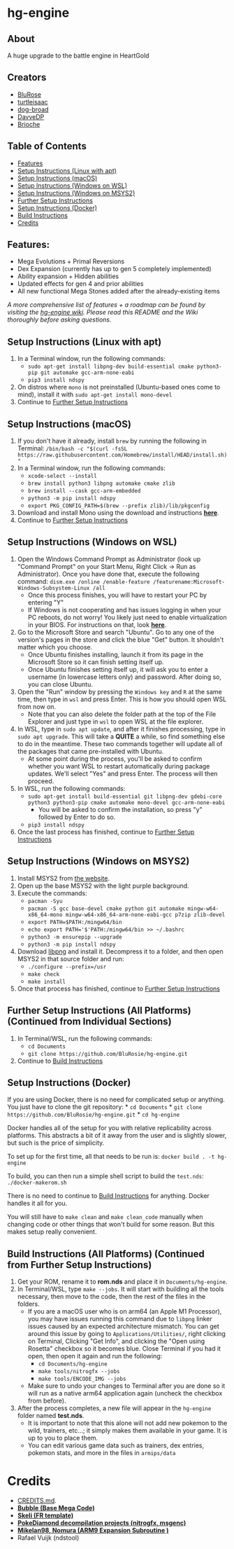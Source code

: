 # hg-engine
## About
 A huge upgrade to the battle engine in HeartGold

## Creators
* [BluRose](https://github.com/BluRosie)
* [turtleisaac](https://github.com/turtleisaac)
* [dog-broad](https://github.com/dog-broad)
* [DavveDP](https://github.com/DavveDP)
* [Brioche](https://github.com/Brioooche)

## Table of Contents
- [Features](#features)
- [Setup Instructions (Linux with apt)](#setup-instructions-linux-with-apt)
- [Setup Instructions (macOS)](#setup-instructions-macos)
- [Setup Instructions (Windows on WSL)](#setup-instructions-windows-on-wsl)
- [Setup Instructions (Windows on MSYS2)](#setup-instructions-windows-on-msys2)
- [Further Setup Instructions](#further-setup-instructions-all-platforms-continued-from-individual-sections)
- [Setup Instructions (Docker)](#setup-instructions-docker)
- [Build Instructions](#build-instructions-all-platforms-continued-from-further-setup-instructions)
- [Credits](#credits)


## Features:
* Mega Evolutions + Primal Reversions
* Dex Expansion (currently has up to gen 5 completely implemented)
* Ability expansion + Hidden abilities
* Updated effects for gen 4 and prior abilities
* All new functional Mega Stones added after the already-existing items

*A more comprehensive list of features + a roadmap can be found by visiting the [hg-engine wiki](https://github.com/BluRosie/hg-engine/wiki).  Please read this README and the Wiki thoroughly before asking questions.*

## Setup Instructions (Linux with apt)
1. In a Terminal window, run the following commands:
    * ```sudo apt-get install libpng-dev build-essential cmake python3-pip git automake gcc-arm-none-eabi```
    * ```pip3 install ndspy```
2. On distros where `mono` is not preinstalled (Ubuntu-based ones come to mind), install it with `sudo apt-get install mono-devel`
3. Continue to [Further Setup Instructions](#further-setup-instructions-all-platforms-continued-from-individual-sections)

## Setup Instructions (macOS)
1. If you don't have it already, install `brew` by running the following in Terminal: ```/bin/bash -c "$(curl -fsSL https://raw.githubusercontent.com/Homebrew/install/HEAD/install.sh)"```
2. In a Terminal window, run the following commands:
    * ```xcode-select --install```
    * ```brew install python3 libpng automake cmake zlib```
    * ```brew install --cask gcc-arm-embedded```
    * ```python3 -m pip install ndspy```
    * ```export PKG_CONFIG_PATH=$(brew --prefix zlib)/lib/pkgconfig```
3. Download and install Mono using the download and instructions [**here**](https://www.mono-project.com/docs/getting-started/install/mac/).
4. Continue to [Further Setup Instructions](#further-setup-instructions-all-platforms-continued-from-individual-sections)


## Setup Instructions (Windows on WSL)
1. Open the Windows Command Prompt as Administrator (look up "Command Prompt" on your Start Menu, Right Click -> Run as Administrator). Once you have done that, execute the following command: ```dism.exe /online /enable-feature /featurename:Microsoft-Windows-Subsystem-Linux /all```
    * Once this process finishes, you will have to restart your PC by entering "Y"
    * If Windows is not cooperating and has issues logging in when your PC reboots, do not worry! You likely just need to enable virtualization in your BIOS. For instructions on that, look [**here**](https://bce.berkeley.edu/enabling-virtualization-in-your-pc-bios.html).
2. Go to the Microsoft Store and search "Ubuntu". Go to any one of the version's pages in the store and click the blue "Get" button.  It shouldn't matter which you choose.
    * Once Ubuntu finishes installing, launch it from its page in the Microsoft Store so it can finish setting itself up.
    * Once Ubuntu finishes setting itself up, it will ask you to enter a username (in lowercase letters only) and password. After doing so, you can close Ubuntu.
3. Open the "Run" window by pressing the `Windows key` and `R` at the same time, then type in `wsl` and press Enter. This is how you should open WSL from now on.
    *  Note that you can also delete the folder path at the top of the File Explorer and just type in `wsl` to open WSL at the file explorer.
4. In WSL, type in ```sudo apt update```, and after it finishes processing, type in ```sudo apt upgrade```. This will take a **QUITE** a while, so find something else to do in the meantime. These two commands together will update all of the packages that came pre-installed with Ubuntu.
    * At some point during the process, you'll be asked to confirm whether you want WSL to restart automatically during package updates. We'll select "Yes" and press Enter. The process will then proceed.
5. In WSL, run the following commands:
    * ```sudo apt-get install build-essential git libpng-dev gdebi-core python3 python3-pip cmake automake mono-devel gcc-arm-none-eabi```
        * You will be asked to confirm the installation, so press "y" followed by Enter to do so.
    * ```pip3 install ndspy```
6. Once the last process has finished, continue to [Further Setup Instructions](#further-setup-instructions-all-platforms-continued-from-individual-sections)


## Setup Instructions (Windows on MSYS2)
1. Install MSYS2 from [the website](https://www.msys2.org/#installation).
2. Open up the base MSYS2 with the light purple background.
3. Execute the commands:
    * ```pacman -Syu```
    * ```pacman -S gcc base-devel cmake python git automake mingw-w64-x86_64-mono mingw-w64-x86_64-arm-none-eabi-gcc p7zip zlib-devel```
    * ```export PATH=$PATH:/mingw64/bin```
    * ```echo export PATH='$'PATH:/mingw64/bin >> ~/.bashrc```
    * ```python3 -m ensurepip --upgrade```
    * ```python3 -m pip install ndspy```
4. Download [libpng](https://sourceforge.net/projects/libpng/files/latest/download) and install it.  Decompress it to a folder, and then open MSYS2 in that source folder and run:
    * ```./configure --prefix=/usr```
    * ```make check```
    * ```make install```
5. Once that process has finished, continue to [Further Setup Instructions](#further-setup-instructions-all-platforms-continued-from-individual-sections)


## Further Setup Instructions (All Platforms) (Continued from Individual Sections)
1. In Terminal/WSL, run the following commands:
    * ```cd Documents```
    * ```git clone https://github.com/BluRosie/hg-engine.git```
2. Continue to [Build Instructions](#build-instructions-all-platforms-continued-from-further-setup-instructions)

## Setup Instructions (Docker)
If you are using Docker, there is no need for complicated setup or anything.  You just have to clone the git repository:
    * ```cd Documents```
    * ```git clone https://github.com/BluRosie/hg-engine.git```
    * ```cd hg-engine```

Docker handles all of the setup for you with relative replicability across platforms.  This abstracts a bit of it away from the user and is slightly slower, but such is the price of simplicity.

To set up for the first time, all that needs to be run is:
```docker build . -t hg-engine```

To build, you can then run a simple shell script to build the `test.nds`:
```./docker-makerom.sh```

There is no need to continue to [Build Instructions](#build-instructions-all-platforms-continued-from-further-setup-instructions) for anything.  Docker handles it all for you.

You will still have to `make clean` and `make clean_code` manually when changing code or other things that won't build for some reason.  But this makes setup really convenient.

## Build Instructions (All Platforms) (Continued from Further Setup Instructions)

1. Get your ROM, rename it to **rom.nds** and place it in `Documents/hg-engine`.
2. In Terminal/WSL, type `make --jobs`.  It will start with building all the tools necessary, then move to the code, then the rest of the files in the folders.
    * If you are a macOS user who is on arm64 (an Apple M1 Processor), you may have issues running this command due to `libpng` linker issues caused by an expected architecture mismatch. You can get around this issue by going to `Applications/Utilities/`, right clicking on Terminal, Clicking "Get Info", and clicking the "Open using Rosetta" checkbox so it becomes blue. Close Terminal if you had it open, then open it again and run the following:
        * ```cd Documents/hg-engine```
        * ```make tools/nitrogfx --jobs```
        * ```make tools/ENCODE_IMG --jobs```
    * Make sure to undo your changes to Terminal after you are done so it will run as a native arm64 application again (uncheck the checkbox from before).
3. After the process completes, a new file will appear in the `hg-engine` folder named **test.nds**.
   * It is important to note that this alone will not add new pokemon to the wild, trainers, etc...; it simply makes them available in your game. It is up to you to place them.
   * You can edit various game data such as trainers, dex entries, pokemon stats, and more in the files in `armips/data`

# Credits
* [CREDITS.md](CREDITS.md).
* [**Bubble (Base Mega Code)**][TEMPLATE]
* [**Skeli (FR template)**][CFRU]
* [**PokeDiamond decompilation projects (nitrogfx, msgenc)**][diamond]
* [**Mikelan98, Nomura (ARM9 Expansion Subroutine )**][ARM9]
* Rafael Vuijk (ndstool)

[MONEXPAND]: https://github.com/BluRosie/hgss-monexpansion
[CFRU]: https://github.com/Skeli789/Complete-Fire-Red-Upgrade
[G5T]: https://github.com/CodenamePU/Gen5Tools
[ARM9]: https://pokehacking.com/tutorials/ramexpansion/
[diamond]:https://github.com/pret/pokediamond
[TEMPLATE]: https://github.com/Bubble791/Pokemon-Heart-Gold-Engine
[LUNOS]: https://www.pokecommunity.com/showthread.php?t=432351

